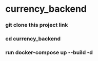 # currency_backend
### git clone this project link
### cd currency_backend
### run docker-compose up --build -d
